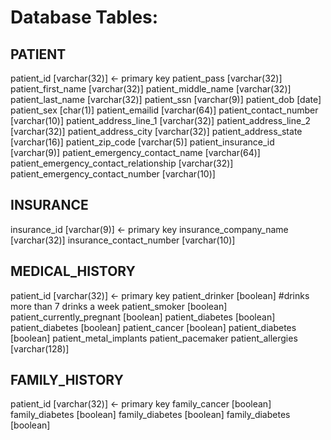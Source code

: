 # Database Tables:

## PATIENT
patient_id [varchar(32)]      <- primary key
patient_pass [varchar(32)]
patient_first_name [varchar(32)]
patient_middle_name [varchar(32)]
patient_last_name [varchar(32)]
patient_ssn [varchar(9)]
patient_dob [date]
patient_sex [char(1)]
patient_emailid [varchar(64)]
patient_contact_number [varchar(10)]
patient_address_line_1 [varchar(32)]
patient_address_line_2 [varchar(32)]
patient_address_city [varchar(32)]
patient_address_state [varchar(16)]
patient_zip_code [varchar(5)]
patient_insurance_id [varchar(9)]
patient_emergency_contact_name [varchar(64)]
patient_emergency_contact_relationship [varchar(32)]
patient_emergency_contact_number [varchar(10)]

## INSURANCE
insurance_id [varchar(9)]     <- primary key
insurance_company_name [varchar(32)]
insurance_contact_number [varchar(10)]

## MEDICAL_HISTORY
patient_id [varchar(32)]      <- primary key
patient_drinker [boolean] #drinks more than 7 drinks a week
patient_smoker [boolean]
patient_currently_pregnant [boolean]
patient_diabetes [boolean]
patient_diabetes [boolean]
patient_cancer [boolean]
patient_diabetes [boolean]
patient_metal_implants
patient_pacemaker
patient_allergies [varchar(128)]

## FAMILY_HISTORY
patient_id [varchar(32)]      <- primary key
family_cancer [boolean]
family_diabetes [boolean]
family_diabetes [boolean]
family_diabetes [boolean]
